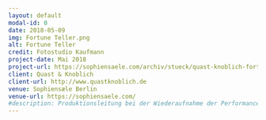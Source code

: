 ```yaml
---
layout: default
modal-id: 0
date: 2018-05-09
img: Fortune Teller.png
alt: Fortune Teller
credit: Fotostudio Kaufmann
project-date: Mai 2018
project-url: https://sophiensaele.com/archiv/stueck/quast-knoblich-fortune-teller
client: Quast & Knoblich
client-url: http://www.quastknoblich.de
venue: Sophiensæle Berlin
venue-url: https://sophiensaele.com/
#description: Produktionsleitung bei der Wiederaufnahme der Performance "Fortune Teller" des Berliner Performanceduos <a href="http://www.quastknoblich.de">Quast & Knoblich</a> in den Sophiensälen / Berlin - Erstellung des Finanzplans, Betreuung des Budgets, Erstellen von Zeitplänen, Kommunikation mit Spielort und Beteiligten, Organisation und Betreuung der Proben und Aufführungen, sowie Abrechnung des Projekts.
---
```

